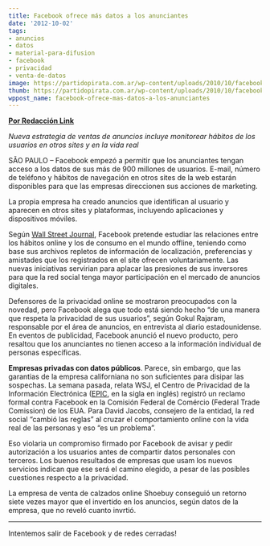 ```yaml
---
title: Facebook ofrece más datos a los anunciantes
date: '2012-10-02'
tags:
- anuncios
- datos
- material-para-difusion
- facebook
- privacidad
- venta-de-datos
image: https://partidopirata.com.ar/wp-content/uploads/2010/10/facebook.jpg
thumb: https://partidopirata.com.ar/wp-content/uploads/2010/10/facebook.jpg
wppost_name: facebook-ofrece-mas-datos-a-los-anunciantes
---
```


<strong><a href="http://blogs.estadao.com.br/link/facebook-oferece-mais-dados-a-anunciantes/" target="_blank">Por Redacción Link</a></strong>

<em>Nueva estrategia de ventas de anuncios incluye monitorear hábitos de los usuarios en otros sites y en la vida real</em>

SÃO PAULO – Facebook empezó a permitir que los anunciantes tengan acceso a los datos de sus más de 900 millones de usuarios. E-mail, número de teléfono y hábitos de navegación en otros sites de la web estarán disponibles para que las empresas direccionen sus acciones de marketing.

La propia empresa ha creado anuncios que identifican al usuario y aparecen en otros sites y plataformas, incluyendo aplicaciones y dispositivos móviles.

Según <a href="http://online.wsj.com/article/SB10000872396390443862604578029450918199258.html?mod=e2fb" target="_blank">Wall Street Journal</a>, Facebook pretende estudiar las relaciones entre los hábitos online y los de consumo en el mundo offline, teniendo como base sus archivos repletos de información de localización, preferencias y amistades que los registrados en el site ofrecen voluntariamente. Las nuevas iniciativas servirian para aplacar las presiones de sus inversores para que la red social tenga mayor participación en el mercado de anuncios digitales.

Defensores de la privacidad online se mostraron preocupados con la novedad, pero Facebook alega que todo está siendo hecho “de una manera que respeta la privacidad de sus usuarios”, según Gokul Rajaram, responsable por el área de anuncios, en entrevista al diario estadounidense. En eventos de publicidad, Facebook anunció el nuevo producto, pero resaltou que los anunciantes no tienen acceso a la información individual de personas específicas.

<strong>Empresas privadas con datos públicos</strong>. Parece, sin embargo, que las garantias de la empresa californiana no son suficientes para disipar las sospechas. La semana pasada, relata WSJ, el Centro de Privacidad de la Información Electrónica (<a href="http://epic.org/" target="_blank">EPIC</a>, en la sigla en inglés) registró un reclamo formal contra Facebook en la Comisión Federal de Comércio (Federal Trade Comission) de los EUA. Para David Jacobs, consejero de la entidad, la red social “cambió las reglas” al cruzar el comportamiento online con la vida real de las personas y eso “es un problema”.

Eso violaria un compromiso firmado por Facebook de avisar y pedir autorización a los usuarios antes de compartir datos personales con terceros. Los buenos resultados de empresas que usam los nuevos servicios indican que ese será el camino elegido, a pesar de las posíbles cuestiones respecto a la privacidad.

La empresa de venta de calzados online Shoebuy conseguió un retorno siete vezes mayor que el invertido en los anuncios, según datos de la empresa, que no reveló cuanto invrtió.<hr>
Intentemos salir de Facebook y de redes cerradas!
